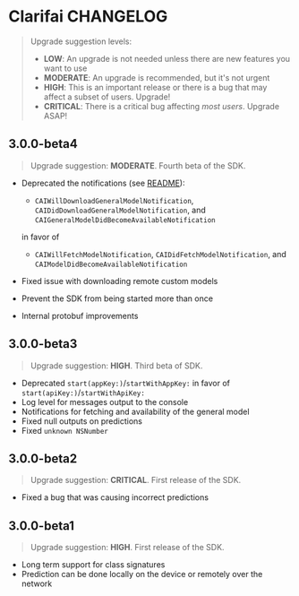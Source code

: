 # Clarifai CHANGELOG

>Upgrade suggestion levels:
>* **LOW**: An upgrade is not needed unless there are new features you want to use
>* **MODERATE**: An upgrade is recommended, but it's not urgent
>* **HIGH**: This is an important release or there is a bug that may affect a subset of users. Upgrade!
>* **CRITICAL**: There is a critical bug affecting _most users_. Upgrade ASAP!

## 3.0.0-beta4

>Upgrade suggestion: **MODERATE**. Fourth beta of the SDK.

* Deprecated the notifications (see [README](https://github.com/Clarifai/clarifai-apple-sdk/blob/master/README.md#general-model-availability-notifications)):
    * `CAIWillDownloadGeneralModelNotification`, `CAIDidDownloadGeneralModelNotification`, and `CAIGeneralModelDidBecomeAvailableNotification`

    in favor of

    * `CAIWillFetchModelNotification`, `CAIDidFetchModelNotification`, and `CAIModelDidBecomeAvailableNotification`
* Fixed issue with downloading remote custom models
* Prevent the SDK from being started more than once
* Internal protobuf improvements


## 3.0.0-beta3

>Upgrade suggestion: **HIGH**. Third beta of SDK.

* Deprecated `start(appKey:)`/`startWithAppKey:` in favor of `start(apiKey:)`/`startWithApiKey:`
* Log level for messages output to the console
* Notifications for fetching and availability of the general model
* Fixed null outputs on predictions
* Fixed `unknown NSNumber`


## 3.0.0-beta2

>Upgrade suggestion: **CRITICAL**. First release of the SDK.

* Fixed a bug that was causing incorrect predictions


## 3.0.0-beta1

>Upgrade suggestion: **HIGH**. First release of the SDK.

* Long term support for class signatures
* Prediction can be done locally on the device or remotely over the network
